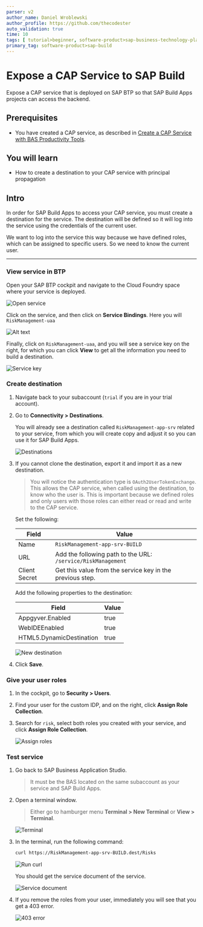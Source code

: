 ```yaml
---
parser: v2
author_name: Daniel Wroblewski
author_profile: https://github.com/thecodester
auto_validation: true
time: 10
tags: [ tutorial>beginner, software-product>sap-business-technology-platform,software-product>sap-build, software-product>sap-build-apps--enterprise-edition, software-product-function>sap-cloud-application-programming-model, software-product>sap-business-application-studio ]
primary_tag: software-product>sap-build
---
```

 

# Expose a CAP Service to SAP Build
<!-- description --> Expose a CAP service that is deployed on SAP BTP so that SAP Build Apps projects can access the backend.

 
## Prerequisites
- You have created a CAP service, as described in [Create a CAP Service with BAS Productivity Tools](build-apps-cap-service).


## You will learn
- How to create a destination to your CAP service with principal propagation


## Intro
In order for SAP Build Apps to access your CAP service, you must create a destination for the service. The destination will be defined so it will log into the service using the credentials of the current user.

We want to log into the service this way because we have defined roles, which can be assigned to specific users. So we need to know the current user.


---

### View service in BTP
Open your SAP BTP cockpit and navigate to the Cloud Foundry space where your service is deployed.

![Open service](1-check-service.jpg)

Click on the service, and then click on **Service Bindings**. Here you will `RiskManagement-uaa`

![Alt text](1-check-service2.jpg)

Finally, click on `RiskManagement-uaa`, and you will see a service key on the right, for which you can click **View** to get all the information you need to build a destination.

![Service key](1-check-service3.jpg)





### Create destination
1. Navigate back to your subaccount (`trial` if you are in your trial account).

2. Go to **Connectivity > Destinations**.

    You will already see a destination called `RiskManagement-app-srv` related to your service, from which you will create copy and adjust it so you can use it for SAP Build Apps.

    ![Destinations](2-dest.jpg)

3. If you cannot clone the destination, export it and import it as a new destination.

    >You will notice the authentication type is `OAuth2UserTokenExchange`. This allows the CAP service, when called using the destination, to know who the user is. This is important because we defined roles and only users with those roles can either read or read and write to the CAP service.

    Set the following:

    | Field    | Value | 
    | -------- | ------- |
    | Name  | `RiskManagement-app-srv-BUILD`    |
    | URL  | Add the following path to the URL: `/service/RiskManagement`   |
    | Client Secret  | Get this value from the service key in the previous step.    |

    Add the following properties to the destination:

    | Field    | Value | 
    | -------- | ------- |
    | Appgyver.Enabled  | true    |
    | WebIDEEnabled  | true     |
    | HTML5.DynamicDestination  | true    |
 
    ![New destination](2-dest2.jpg)

3. Click **Save**.




### Give your user roles
1. In the cockpit, go to **Security > Users**.

2. Find your user for the custom IDP, and on the right, click **Assign Role Collection**.

3. Search for `risk`, select both roles you created with your service, and click **Assign Role Collection**.

    ![Assign roles](3-roles.jpg)





### Test service

1. Go back to SAP Business Application Studio.

    >It must be the BAS located on the same subaccount as your service and SAP Build Apps.

2. Open a terminal window.

    >Either go to hamburger menu **Terminal > New Terminal** or **View > Terminal**.

    ![Terminal](4-test.jpg)

3. In the terminal, run the following command:

    ```Bash
    curl https://RiskManagement-app-srv-BUILD.dest/Risks
    ```

    ![Run curl](4-test2.jpg)

    You should get the service document of the service.

    ![Service document](4-test3.jpg)

4. If you remove the roles from your user, immediately you will see that you get a 403 error.

    ![403 error](4-test4.jpg)